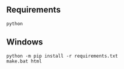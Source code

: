 ## Requirements

```
python
```

## Windows

```
python -m pip install -r requirements.txt 
make.bat html
```